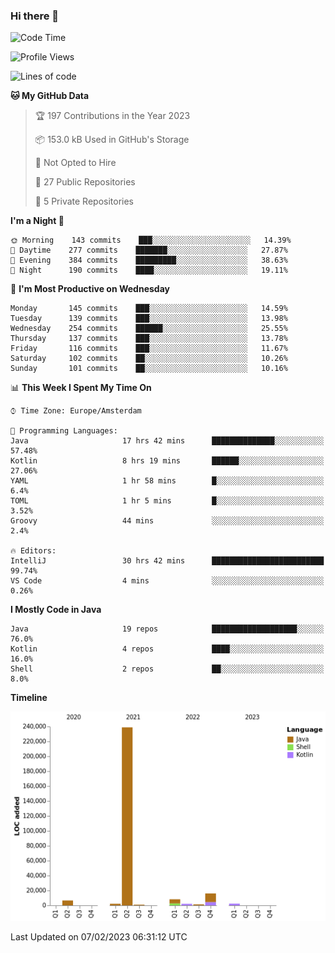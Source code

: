 ### Hi there 👋


<!--START_SECTION:waka-->
![Code Time](http://img.shields.io/badge/Code%20Time-2%2C991%20hrs%2016%20mins-blue)

![Profile Views](http://img.shields.io/badge/Profile%20Views-2-blue)

![Lines of code](https://img.shields.io/badge/From%20Hello%20World%20I%27ve%20Written-278%20Thousand%20lines%20of%20code-blue)

**🐱 My GitHub Data** 

> 🏆 197 Contributions in the Year 2023
 > 
> 📦 153.0 kB Used in GitHub's Storage 
 > 
> 🚫 Not Opted to Hire
 > 
> 📜 27 Public Repositories 
 > 
> 🔑 5 Private Repositories  
 > 
**I'm a Night 🦉** 

```text
🌞 Morning    143 commits    ███░░░░░░░░░░░░░░░░░░░░░░   14.39% 
🌆 Daytime    277 commits    ███████░░░░░░░░░░░░░░░░░░   27.87% 
🌃 Evening    384 commits    █████████░░░░░░░░░░░░░░░░   38.63% 
🌙 Night      190 commits    ████░░░░░░░░░░░░░░░░░░░░░   19.11%

```
📅 **I'm Most Productive on Wednesday** 

```text
Monday       145 commits    ███░░░░░░░░░░░░░░░░░░░░░░   14.59% 
Tuesday      139 commits    ███░░░░░░░░░░░░░░░░░░░░░░   13.98% 
Wednesday    254 commits    ██████░░░░░░░░░░░░░░░░░░░   25.55% 
Thursday     137 commits    ███░░░░░░░░░░░░░░░░░░░░░░   13.78% 
Friday       116 commits    ███░░░░░░░░░░░░░░░░░░░░░░   11.67% 
Saturday     102 commits    ██░░░░░░░░░░░░░░░░░░░░░░░   10.26% 
Sunday       101 commits    ██░░░░░░░░░░░░░░░░░░░░░░░   10.16%

```


📊 **This Week I Spent My Time On** 

```text
⌚︎ Time Zone: Europe/Amsterdam

💬 Programming Languages: 
Java                     17 hrs 42 mins      ██████████████░░░░░░░░░░░   57.48% 
Kotlin                   8 hrs 19 mins       ██████░░░░░░░░░░░░░░░░░░░   27.06% 
YAML                     1 hr 58 mins        █░░░░░░░░░░░░░░░░░░░░░░░░   6.4% 
TOML                     1 hr 5 mins         █░░░░░░░░░░░░░░░░░░░░░░░░   3.52% 
Groovy                   44 mins             ░░░░░░░░░░░░░░░░░░░░░░░░░   2.4%

🔥 Editors: 
IntelliJ                 30 hrs 42 mins      █████████████████████████   99.74% 
VS Code                  4 mins              ░░░░░░░░░░░░░░░░░░░░░░░░░   0.26%

```

**I Mostly Code in Java** 

```text
Java                     19 repos            ███████████████████░░░░░░   76.0% 
Kotlin                   4 repos             ████░░░░░░░░░░░░░░░░░░░░░   16.0% 
Shell                    2 repos             ██░░░░░░░░░░░░░░░░░░░░░░░   8.0%

```


**Timeline**

![Chart not found](https://raw.githubusercontent.com/powercasgamer/powercasgamer/master/charts/bar_graph.png) 


 Last Updated on 07/02/2023 06:31:12 UTC
<!--END_SECTION:waka-->
